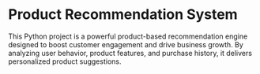 # Product Recommendation System
This Python project is a powerful product-based recommendation engine designed to boost customer engagement and drive business growth. By analyzing user behavior, product features, and purchase history, it delivers personalized product suggestions. 
